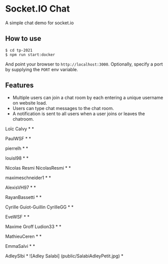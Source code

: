 
# Socket.IO Chat

A simple chat demo for socket.io

## How to use

```
$ cd tp-2021
$ npm run start:docker
```

And point your browser to `http://localhost:3000`. Optionally, specify
a port by supplying the `PORT` env variable.

## Features

- Multiple users can join a chat room by each entering a unique username
on website load.
- Users can type chat messages to the chat room.
- A notification is sent to all users when a user joins or leaves
the chatroom.


 Loïc Calvy
 *
 *

 PaulWSF
 *
 *

 pierrelh
 *
 *

 louisl98
 *
 *

 Nicolas Resmi  NicolasResmi
 *
 *

 maximeschneider1
 *
 *

 AlexisVH97
 *
 *

 RayanBassetti
 *
 *

 Cyrille Guiot-Guillin  CyrilleGG
 *
 *

 EveWSF
 *
 *

 Maxime Groff  Ludion33
 *
 *

 MathieuCeren
 *
 *

 EmmaSalvi
 *
 *

 AdleySlbi
 *
 ![Adley Salabi] (public/SalabiAdleyPetit.jpg)
 *